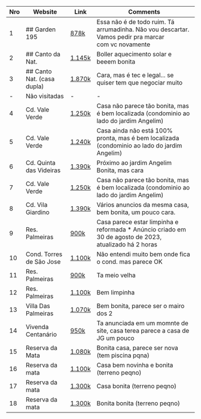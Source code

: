 |Nro| Website              | Link                                   | Comments               |
|---|----------------------|----------------------------------------|------------------------|
|1| ## Garden 195 | [878k](https://hadjaimoveis.com.br/comprar/sp/jundiai/jardim-shangai/casa/76285816) | Essa não é de todo ruim. Tá arrumadinha. Não vou descartar. Vamos pedir pra marcar com vc novamente 
|2| ## Canto da Nat. | [1.145k](http://www.hadjaimoveis.com.br/comprar/sp/jundiai/jardim-shangai/casa/75965595) | Boller aquecimento solar e beeem bonita |
|3| ## Canto Nat. (casa dupla) | [1.870k](http://www.hadjaimoveis.com.br/comprar/sp/jundiai/jardim-shangai/casa/76132718) | Cara, mas é tec e legal... se quiser tem que negociar muito |
| - |Não visitadas|-|-|
|4| Cd. Vale Verde  | [1.250k](https://www.zapimoveis.com.br/imovel/venda-casa-de-condominio-3-quartos-com-churrasqueira-jardim-gramadao-i-jundiai-sp-225m2-id-2796081236/)           | Casa não parece tão bonita, mas é bem localizada (condominio ao lado do jardim Angelim) |
|5| Cd. Vale Verde | [1.240k](https://www.zapimoveis.com.br/imovel/venda-casa-de-condominio-3-quartos-com-piscina-jardim-gramadao-i-jundiai-sp-132m2-id-2759663144/) | Casa ainda não está 100% pronta, mas é bem localizada (condominio ao lado do jardim Angelim) |
|6| Cd. Quinta das Videiras | [1.390k](https://www.zapimoveis.com.br/imovel/venda-casa-de-condominio-3-quartos-jardim-quintas-das-videiras-jundiai-sp-225m2-id-2795175421/)         | Próximo ao jardim Angelim Bonita, mas cara    |
|7| Cd. Vale Verde  | [1.250k](https://www.zapimoveis.com.br/imovel/venda-casa-de-condominio-3-quartos-com-churrasqueira-jardim-gramadao-i-jundiai-sp-225m2-id-2796081236/)           | Casa não parece tão bonita, mas é bem localizada (condominio ao lado do jardim Angelim) |
|8| Cd. Vila Giardino | [1.390k](https://www.zapimoveis.com.br/imovel/venda-casa-de-condominio-3-quartos-jardim-quintas-das-videiras-jundiai-sp-225m2-id-2795175421/) | Vários anuncios da mesma casa, bem bonita, um pouco cara. |
|9| Res. Palmeiras | [900k](https://www.zapimoveis.com.br/imovel/venda-casa-de-condominio-3-quartos-com-piscina-jardim-shangai-jundiai-sp-120m2-id-2652767246/) | Casa parece estar limpinha e reformada * Anúncio criado em 30 de agosto de 2023, atualizado há 2 horas |
|10| Cond. Torres de São Jose | [1.100k](https://www.zapimoveis.com.br/imovel/venda-casa-de-condominio-3-quartos-com-piscina-jardim-torres-sao-jose-jundiai-sp-175m2-id-2703067375/) | Não entendi muito bem onde fica o cond. mas parece OK
|11| Res. Palmeiras | [900k](https://www.zapimoveis.com.br/imovel/venda-casa-de-condominio-4-quartos-com-churrasqueira-jardim-shangai-jundiai-sp-156m2-id-2531487248/) | Ta meio velha |
|12| Res. Palmeiras | [1.100k](https://www.zapimoveis.com.br/imovel/venda-casa-de-condominio-3-quartos-com-piscina-jardim-shangai-jundiai-sp-146m2-id-2790765813/) | Bem limpinha |
|13| Villa Das Palmeiras | [1.070k](https://www.zapimoveis.com.br/imovel/venda-casa-de-condominio-3-quartos-com-piscina-jardim-shangai-jundiai-sp-160m2-id-2679664615/) | Bem bonita, parece ser o mairo dos 2 |
|14| Vivenda Centanário | [950k](https://www.zapimoveis.com.br/imovel/venda-casa-de-condominio-3-quartos-com-churrasqueira-loteamento-vivenda-centenario-jundiai-sp-170m2-id-2790755741/) | Ta anunciada em um momnte de site, casa terea parece a casa de JG um pouco |
|15| Reserva da Mata | [1.080k](https://www.zapimoveis.com.br/imovel/venda-casa-de-condominio-3-quartos-com-piscina-jardim-celeste-jundiai-sp-163m2-id-2795175524/) | Bonita casa, parece ser nova (tem piscina pqna) |
|16| Reserva da mata | [1.100k](https://www.zapimoveis.com.br/imovel/venda-casa-de-condominio-3-quartos-com-churrasqueira-jardim-celeste-jundiai-sp-150m2-id-2701674179/) | Casa bem novinha e bonita (terreno peqno)|
|17| Reserva da mata | [1.300k](https://www.zapimoveis.com.br/imovel/venda-casa-de-condominio-3-quartos-com-academia-parque-corrupira-etapa-1-jundiai-sp-158m2-id-2757163719) | Casa bonita (terreno peqno)|
|18| Reserva da mata | [1.300k](https://www.zapimoveis.com.br/imovel/venda-casa-de-condominio-3-quartos-com-academia-parque-corrupira-etapa-1-jundiai-sp-156m2-id-2750220042/) | Bonita bonita (terreno peqno)|
